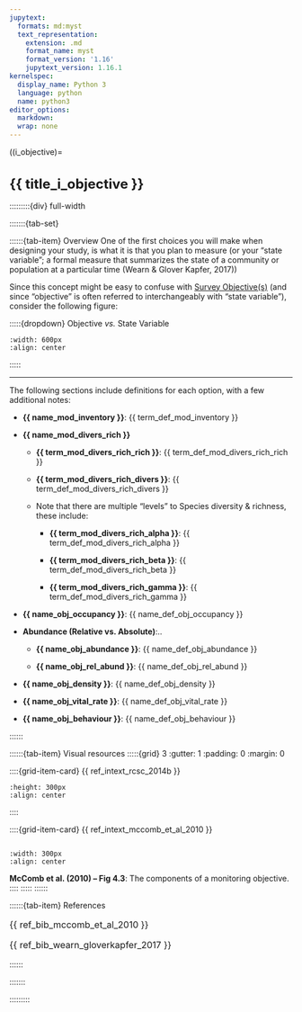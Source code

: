 ```yaml
---
jupytext:
  formats: md:myst
  text_representation:
    extension: .md
    format_name: myst
    format_version: '1.16'
    jupytext_version: 1.16.1
kernelspec:
  display_name: Python 3
  language: python
  name: python3
editor_options: 
  markdown: 
  wrap: none
---
```

<style>
  h1 {
    font-size: 1.5rem;font-weight: bold;
  }
</style>
((i_objective)=
# {{ title_i_objective }}

:::::::::{div} full-width

:::::::{tab-set}

::::::{tab-item} Overview
One of the first choices you will make when designing your study, is what it is that you plan to measure (or your “state variable”; a formal measure that summarizes the state of a community or population at a particular time (Wearn & Glover Kapfer, 2017))

Since this concept might be easy to confuse with [Survey Objective(s)](./glossary_ref/09_glossary.md#survey_objectives) (and since “objective” is often referred to interchangeably with “state variable”), consider the following figure:

:::::{dropdown} Objective *vs.* State Variable

```{figure} ../03_images/03_image_files/00_FIG_obj_state_var.png
:width: 600px
:align: center
```

<!-- **{{ term_survey_objectives }}**: {{ term_def_survey_objectives }}
The specific objectives of the study, including the Target Species, the state variables (e.g., occupancy, density), and proposed modelling approach(es). Objectives should be specific, measurable, achievable, relevant, and time bound (i.e., SMART).

**{{ term_state_variable }}**: {{ term_def_state_variable }}
a formal measure that summarizes the state of a community or population at a particular time (Wearn & Glover Kapfer, 2017), e.g., species richness or population abundance). -->
:::::

***

The following sections include definitions for each option, with a few additional notes:

- **{{ name_mod_inventory }}**: {{ term_def_mod_inventory }}

- **{{ name_mod_divers_rich }}**

    - **{{ term_mod_divers_rich_rich }}**: {{ term_def_mod_divers_rich_rich }}

    - **{{ term_mod_divers_rich_divers }}**: {{ term_def_mod_divers_rich_divers }}

    - Note that there are multiple “levels” to Species diversity & richness, these include:

        -   **{{ term_mod_divers_rich_alpha }}**: {{ term_def_mod_divers_rich_alpha }}

        -   **{{ term_mod_divers_rich_beta }}**: {{ term_def_mod_divers_rich_beta }}

        -   **{{ term_mod_divers_rich_gamma }}**: {{ term_def_mod_divers_rich_gamma }}

- **{{ name_obj_occupancy }}**: {{ name_def_obj_occupancy }}

- **Abundance (Relative vs. Absolute)**:..

    - **{{ name_obj_abundance }}**: {{ name_def_obj_abundance }}
  
    - **{{ name_obj_rel_abund }}**: {{ name_def_obj_rel_abund }}

- **{{ name_obj_density }}**: {{ name_def_obj_density }}

- **{{ name_obj_vital_rate }}**: {{ name_def_obj_vital_rate }}

- **{{ name_obj_behaviour }}**: {{ name_def_obj_behaviour }}

::::::

::::::{tab-item} Visual resources
:::::{grid} 3
:gutter: 1
:padding: 0
:margin: 0

::::{grid-item-card} {{ ref_intext_rcsc_2014b }}
```{figure} ../03_images/03_image_files/00_FIG_obj_state_var.png
:height: 300px
:align: center
```

::::

::::{grid-item-card} {{ ref_intext_mccomb_et_al_2010 }}
```{figure} ../03_images/03_image_files/mccomb_et_al_2010_fig4_3_clipped.png
 
:width: 300px
:align: center
```
**McComb et al. (2010) – Fig 4.3**: The components of a monitoring objective.
::::
:::::
::::::

::::::{tab-item} References
<font size="3">

{{ ref_bib_mccomb_et_al_2010 }}

{{ ref_bib_wearn_gloverkapfer_2017 }}


</font>
::::::

:::::::

:::::::::